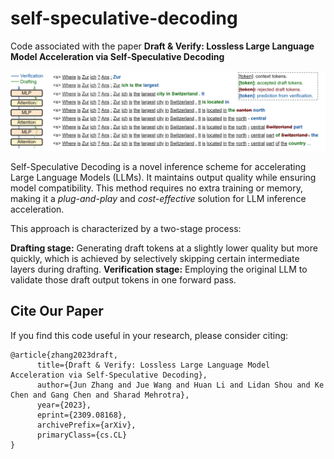 # self-speculative-decoding
Code associated with the paper **Draft &amp; Verify: Lossless Large Language Model Acceleration via Self-Speculative Decoding**

![Overview](./intro.png)

Self-Speculative Decoding is a novel inference scheme for accelerating Large
Language Models (LLMs). It maintains output quality while ensuring model compatibility. This method requires no extra training or memory, making it a *plug-and-play* and *cost-effective* solution for LLM inference acceleration.

This approach is characterized by a two-stage process: 

**Drafting stage:** Generating draft tokens at a slightly lower quality but more
quickly, which is achieved by selectively skipping certain intermediate layers during drafting.
**Verification stage:** Employing
the original LLM to validate those draft output tokens in one forward pass.

## Cite Our Paper

If you find this code useful in your research, please consider citing:

```
@article{zhang2023draft,
      title={Draft & Verify: Lossless Large Language Model Acceleration via Self-Speculative Decoding}, 
      author={Jun Zhang and Jue Wang and Huan Li and Lidan Shou and Ke Chen and Gang Chen and Sharad Mehrotra},
      year={2023},
      eprint={2309.08168},
      archivePrefix={arXiv},
      primaryClass={cs.CL}
}
```
